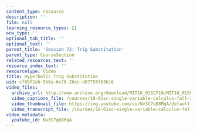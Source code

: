 ```yaml
---
content_type: resource
description: ''
file: null
learning_resource_types: []
ocw_type: ''
optional_tab_title: ''
optional_text: ''
parent_title: 'Session 72: Trig Substitution'
parent_type: CourseSection
related_resources_text: ''
resource_index_text: ''
resourcetype: Video
title: Hyperbolic Trig Substitution
uid: cf89f2eb-5b8a-6c76-26cc-d07755f63b16
video_files:
  archive_url: http://www.archive.org/download/MIT18_01SCF10/MIT18_01SCF10Rec_53_300k.mp4
  video_captions_file: /courses/18-01sc-single-variable-calculus-fall-2010/904315984ec054b5b1a7267b1ca377f6_Nv3C7q88MqA.vtt
  video_thumbnail_file: https://img.youtube.com/vi/Nv3C7q88MqA/default.jpg
  video_transcript_file: /courses/18-01sc-single-variable-calculus-fall-2010/e48836bbd9b9e752abf7696e3653d016_Nv3C7q88MqA.pdf
video_metadata:
  youtube_id: Nv3C7q88MqA
---
```

